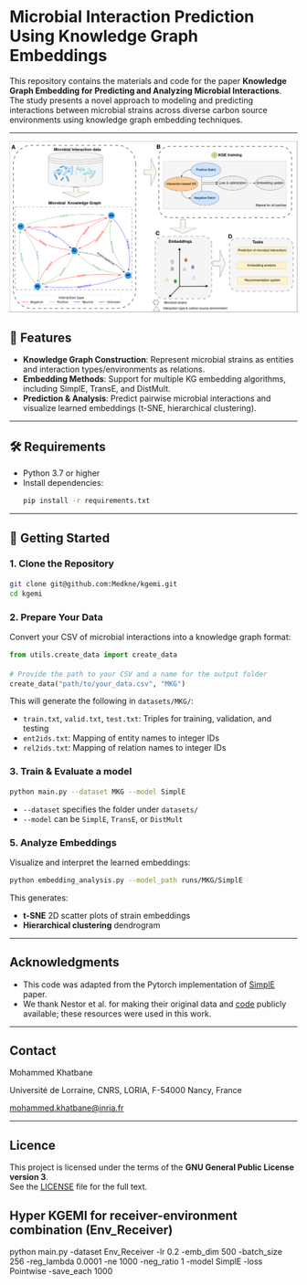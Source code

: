 # Microbial Interaction Prediction Using Knowledge Graph Embeddings


This repository contains the materials and code for the paper **Knowledge Graph Embedding for Predicting and Analyzing Microbial Interactions**. The study presents a novel approach to modeling and predicting interactions between microbial strains across diverse carbon source environments using knowledge graph embedding techniques.

---

<div style="background-color:white">
  <img src="architecture_kgemi.drawio.png" alt="Model Diagram" width="900"/>
</div>


## 🚀 Features

- **Knowledge Graph Construction**: Represent microbial strains as entities and interaction types/environments as relations.  
- **Embedding Methods**: Support for multiple KG embedding algorithms, including SimplE, TransE, and DistMult.  
- **Prediction & Analysis**: Predict pairwise microbial interactions and visualize learned embeddings (t-SNE, hierarchical clustering).

---


## 🛠️ Requirements

- Python 3.7 or higher  
- Install dependencies:
  ```bash
  pip install -r requirements.txt
  ```

---

## 🔧 Getting Started

### 1. Clone the Repository

```bash
git clone git@github.com:Medkne/kgemi.git
cd kgemi
```

### 2. Prepare Your Data

Convert your CSV of microbial interactions into a knowledge graph format:

```python
from utils.create_data import create_data

# Provide the path to your CSV and a name for the output folder
create_data("path/to/your_data.csv", "MKG")
```

This will generate the following in `datasets/MKG/`:

- `train.txt`, `valid.txt`, `test.txt`: Triples for training, validation, and testing  
- `ent2ids.txt`: Mapping of entity names to integer IDs  
- `rel2ids.txt`: Mapping of relation names to integer IDs  

### 3. Train & Evaluate a model

```bash
python main.py --dataset MKG --model SimplE
```

- `--dataset` specifies the folder under `datasets/`  
- `--model` can be `SimplE`, `TransE`, or `DistMult`  


### 5. Analyze Embeddings

Visualize and interpret the learned embeddings:

```bash
python embedding_analysis.py --model_path runs/MKG/SimplE
```

This generates:

- **t-SNE** 2D scatter plots of strain embeddings  
- **Hierarchical clustering** dendrogram

---

## Acknowledgments

* This code was adapted from the Pytorch implementation of [SimplE](https://github.com/baharefatemi/SimplE) paper. 
* We thank Nestor et al. for making their original data and [code](https://github.com/einatnestor/Microbial-interaction-prediction) publicly available; these resources were used in this work. 


---

## Contact

Mohammed Khatbane

Université de Lorraine, CNRS, LORIA, F-54000 Nancy, France

mohammed.khatbane@inria.fr

---

## Licence

This project is licensed under the terms of the **GNU General Public License version 3**.  
See the [LICENSE](LICENSE) file for the full text.

## Hyper KGEMI for receiver-environment combination (Env_Receiver)

python main.py -dataset Env_Receiver -lr 0.2 -emb_dim 500 -batch_size 256 -reg_lambda 0.0001 -ne 1000 -neg_ratio 1 -model SimplE -loss Pointwise -save_each 1000
